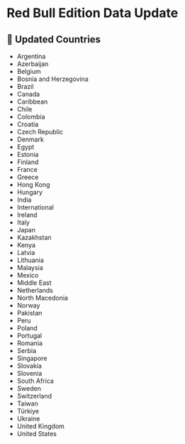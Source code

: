 # Red Bull Edition Data Update

## 🔄 Updated Countries
- Argentina
- Azerbaijan
- Belgium
- Bosnia and Herzegovina
- Brazil
- Canada
- Caribbean
- Chile
- Colombia
- Croatia
- Czech Republic
- Denmark
- Egypt
- Estonia
- Finland
- France
- Greece
- Hong Kong
- Hungary
- India
- International
- Ireland
- Italy
- Japan
- Kazakhstan
- Kenya
- Latvia
- Lithuania
- Malaysia
- Mexico
- Middle East
- Netherlands
- North Macedonia
- Norway
- Pakistan
- Peru
- Poland
- Portugal
- Romania
- Serbia
- Singapore
- Slovakia
- Slovenia
- South Africa
- Sweden
- Switzerland
- Taiwan
- Türkiye
- Ukraine
- United Kingdom
- United States